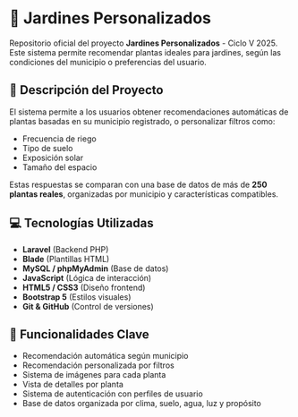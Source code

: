 # 🌱 Jardines Personalizados

Repositorio oficial del proyecto **Jardines Personalizados** - Ciclo V 2025.  
Este sistema permite recomendar plantas ideales para jardines, según las condiciones del municipio o preferencias del usuario.

## 📝 Descripción del Proyecto

El sistema permite a los usuarios obtener recomendaciones automáticas de plantas basadas en su municipio registrado, o personalizar filtros como:

- Frecuencia de riego
- Tipo de suelo
- Exposición solar
- Tamaño del espacio

Estas respuestas se comparan con una base de datos de más de **250 plantas reales**, organizadas por municipio y características compatibles.

## 💻 Tecnologías Utilizadas

- **Laravel** (Backend PHP)
- **Blade** (Plantillas HTML)
- **MySQL / phpMyAdmin** (Base de datos)
- **JavaScript** (Lógica de interacción)
- **HTML5 / CSS3** (Diseño frontend)
- **Bootstrap 5** (Estilos visuales)
- **Git & GitHub** (Control de versiones)

## 🌼 Funcionalidades Clave

- Recomendación automática según municipio
- Recomendación personalizada por filtros
- Sistema de imágenes para cada planta
- Vista de detalles por planta
- Sistema de autenticación con perfiles de usuario
- Base de datos organizada por clima, suelo, agua, luz y propósito




